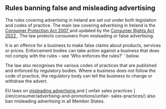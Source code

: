##  Rules banning false and misleading advertising

The rules covering advertising in Ireland are set out under both legislation
and codes of practice. The main law covering advertising in Ireland is the [
Consumer Protection Act 2007
](https://www.irishstatutebook.ie/eli/2007/act/19/enacted/en/html) and updated
by the [ Consumer Rights Act 2022
](https://www.irishstatutebook.ie/eli/2022/act/37/enacted/en/html) . The law
protects consumers from misleading or false advertising.

It is an offence for a business to make false claims about products, services
or prices. Enforcement bodies can take action against a business that does not
comply with the rules – see ‘Who enforces the rules?' ’ below.

The law also recognises the various codes of practices that are published and
enforced by regulatory bodies. Where a business does not follow the code of
practice, the regulatory body can tell the business to change or withdraw the
advert.

EU laws on [ misleading advertising
](http://www.irishstatutebook.ie/eli/1988/si/134/made/en/print?q=misleading+advertising)
and [ unfair sales practices ](/en/consumer/advertising-and-promotions/unfair-
sales-practices/) also ban misleading advertising in all Member States.
